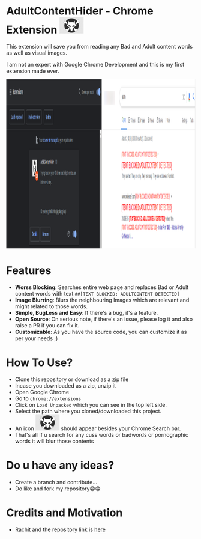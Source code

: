 # AdultContentHider - Chrome Extension <img src="Extension-logo.png" alt="🐺" width="64"/>

This extension will save you from reading any Bad and Adult content words as well as visual images. <br/>

I am not an expert with Google Chrome Development and this is my first extension made ever. 

<img src="With.PNG" alt="drawing" width="900" height="450"/>


# Features
- **Worss Blocking**: Searches entire web page and replaces Bad or Adult content words with text `##[TEXT BLOCKED: ADULTCONTENT DETECTED]`
- **Image Blurring**: Blurs the neighbouring Images which are relevant and might related to those words.
- **Simple, BugLess and Easy**: If there's a bug, it's a feature.
- **Open Source**: On serious note, if there's an issue, please log it and also raise a PR if you can fix it.
- **Customizable**: As you have the source code, you can customize it as per your needs ;) 

# How To Use?
- Clone this repository or download as a zip file
- Incase you downloaded as a zip, unzip it
- Open Google Chrome
- Go to `chrome://extensions`
- Click on `Load Unpacked` which you can see in the top left side.
- Select the path where you cloned/downloaded this project.
- An icon <img src="Extension-logo.png" width="64"/> should appear besides your Chrome Search bar.
- That's all If u search for any cuss words or badwords or pornographic words it will blur those contents

# Do u have any ideas?
- Create a branch and contribute...
- Do like and fork my repository😁😁

# Credits and Motivation
- Rachit and the repository link is <a href="https://github.com/rachitiitr/GameOfThrones-ChromeExtension">here</a>